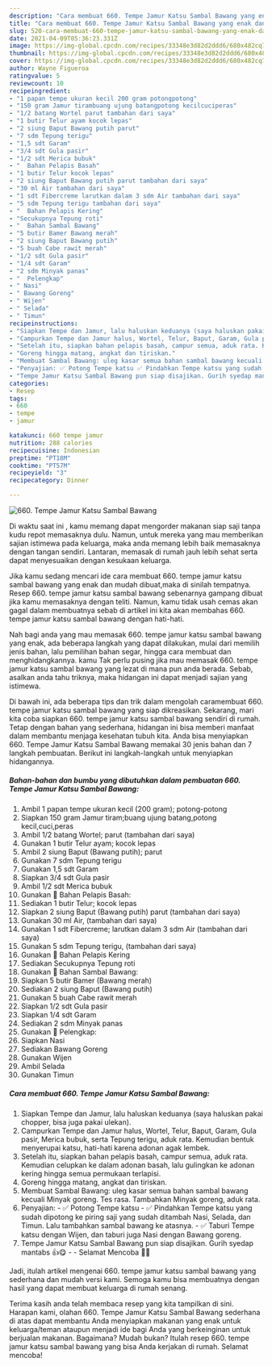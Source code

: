 ```yaml
---
description: "Cara membuat 660. Tempe Jamur Katsu Sambal Bawang yang enak dan Mudah Dibuat"
title: "Cara membuat 660. Tempe Jamur Katsu Sambal Bawang yang enak dan Mudah Dibuat"
slug: 520-cara-membuat-660-tempe-jamur-katsu-sambal-bawang-yang-enak-dan-mudah-dibuat
date: 2021-04-09T05:36:23.331Z
image: https://img-global.cpcdn.com/recipes/33348e3d82d2ddd6/680x482cq70/660-tempe-jamur-katsu-sambal-bawang-foto-resep-utama.jpg
thumbnail: https://img-global.cpcdn.com/recipes/33348e3d82d2ddd6/680x482cq70/660-tempe-jamur-katsu-sambal-bawang-foto-resep-utama.jpg
cover: https://img-global.cpcdn.com/recipes/33348e3d82d2ddd6/680x482cq70/660-tempe-jamur-katsu-sambal-bawang-foto-resep-utama.jpg
author: Wayne Figueroa
ratingvalue: 5
reviewcount: 10
recipeingredient:
- "1 papan tempe ukuran kecil 200 gram potongpotong"
- "150 gram Jamur tirambuang ujung batangpotong kecilcuciperas"
- "1/2 batang Wortel parut tambahan dari saya"
- "1 butir Telur ayam kocok lepas"
- "2 siung Baput Bawang putih parut"
- "7 sdm Tepung terigu"
- "1,5 sdt Garam"
- "3/4 sdt Gula pasir"
- "1/2 sdt Merica bubuk"
- "  Bahan Pelapis Basah"
- "1 butir Telur kocok lepas"
- "2 siung Baput Bawang putih parut tambahan dari saya"
- "30 ml Air tambahan dari saya"
- "1 sdt Fibercreme larutkan dalam 3 sdm Air tambahan dari saya"
- "5 sdm Tepung terigu tambahan dari saya"
- "  Bahan Pelapis Kering"
- "Secukupnya Tepung roti"
- "  Bahan Sambal Bawang"
- "5 butir Bamer Bawang merah"
- "2 siung Baput Bawang putih"
- "5 buah Cabe rawit merah"
- "1/2 sdt Gula pasir"
- "1/4 sdt Garam"
- "2 sdm Minyak panas"
- "  Pelengkap"
- " Nasi"
- " Bawang Goreng"
- " Wijen"
- " Selada"
- " Timun"
recipeinstructions:
- "Siapkan Tempe dan Jamur, lalu haluskan keduanya (saya haluskan pakai chopper, bisa juga pakai ulekan)."
- "Campurkan Tempe dan Jamur halus, Wortel, Telur, Baput, Garam, Gula pasir, Merica bubuk, serta Tepung terigu, aduk rata. Kemudian bentuk menyerupai katsu, hati-hati karena adonan agak lembek."
- "Setelah itu, siapkan bahan pelapis basah, campur semua, aduk rata. Kemudian celupkan ke dalam adonan basah, lalu gulingkan ke adonan kering hingga semua permukaan terlapisi."
- "Goreng hingga matang, angkat dan tiriskan."
- "Membuat Sambal Bawang: uleg kasar semua bahan sambal bawang kecuali Minyak goreng. Tes rasa. Tambahkan Minyak goreng, aduk rata."
- "Penyajian: ✅ Potong Tempe katsu ✅ Pindahkan Tempe katsu yang sudah dipotong ke piring saji yang sudah ditambah Nasi, Selada, dan Timun. Lalu tambahkan sambal bawang ke atasnya. ✅ Taburi Tempe katsu dengan Wijen, dan taburi juga Nasi dengan Bawang goreng."
- "Tempe Jamur Katsu Sambal Bawang pun siap disajikan. Gurih syedap mantabs 👍😋  Selamat Mencoba 🙏😊"
categories:
- Resep
tags:
- 660
- tempe
- jamur

katakunci: 660 tempe jamur 
nutrition: 288 calories
recipecuisine: Indonesian
preptime: "PT18M"
cooktime: "PT57M"
recipeyield: "3"
recipecategory: Dinner

---
```



![660. Tempe Jamur Katsu Sambal Bawang](https://img-global.cpcdn.com/recipes/33348e3d82d2ddd6/680x482cq70/660-tempe-jamur-katsu-sambal-bawang-foto-resep-utama.jpg)

Di waktu  saat ini , kamu memang dapat mengorder makanan siap saji tanpa kudu repot memasaknya dulu. Namun, untuk mereka yang mau memberikan sajian istimewa pada keluarga, maka anda memang lebih baik memasaknya dengan tangan sendiri. Lantaran, memasak di rumah jauh lebih sehat serta dapat menyesuaikan dengan kesukaan keluarga.

Jika kamu sedang mencari ide cara membuat 660. tempe jamur katsu sambal bawang yang enak dan mudah dibuat,maka di sinilah tempatnya. Resep 660. tempe jamur katsu sambal bawang  sebenarnya gampang dibuat jika kamu memasaknya dengan teliti. Namun, kamu tidak usah cemas akan gagal dalam membuatnya 
sebab di artikel ini kita akan membahas 660. tempe jamur katsu sambal bawang dengan hati-hati.  



Nah bagi anda yang mau memasak 660. tempe jamur katsu sambal bawang yang enak, ada beberapa langkah yang dapat dilakukan, mulai dari memilih jenis bahan, lalu pemilihan bahan segar, hingga cara membuat dan menghidangkannya. kamu Tak perlu pusing jika mau memasak 660. tempe jamur katsu sambal bawang yang lezat di mana pun anda berada. Sebab, asalkan anda  tahu triknya, maka hidangan ini dapat menjadi sajian yang istimewa.

Di bawah ini, ada beberapa tips dan trik dalam mengolah caramembuat 660. tempe jamur katsu sambal bawang yang siap dikreasikan. Sekarang, mari kita coba siapkan 660. tempe jamur katsu sambal bawang sendiri di rumah. Tetap dengan bahan yang sederhana, hidangan ini bisa memberi manfaat dalam membantu menjaga kesehatan tubuh kita. Anda bisa menyiapkan 660. Tempe Jamur Katsu Sambal Bawang memakai 30 jenis bahan dan 7 langkah pembuatan. Berikut ini langkah-langkah untuk menyiapkan hidangannya.

<!--inarticleads1-->

##### Bahan-bahan dan bumbu yang dibutuhkan dalam pembuatan 660. Tempe Jamur Katsu Sambal Bawang:

1. Ambil 1 papan tempe ukuran kecil (200 gram); potong-potong
1. Siapkan 150 gram Jamur tiram;buang ujung batang,potong kecil,cuci,peras
1. Ambil 1/2 batang Wortel; parut (tambahan dari saya)
1. Gunakan 1 butir Telur ayam; kocok lepas
1. Ambil 2 siung Baput (Bawang putih); parut
1. Gunakan 7 sdm Tepung terigu
1. Gunakan 1,5 sdt Garam
1. Siapkan 3/4 sdt Gula pasir
1. Ambil 1/2 sdt Merica bubuk
1. Gunakan  📌 Bahan Pelapis Basah:
1. Sediakan 1 butir Telur; kocok lepas
1. Siapkan 2 siung Baput (Bawang putih) parut (tambahan dari saya)
1. Gunakan 30 ml Air, (tambahan dari saya)
1. Gunakan 1 sdt Fibercreme; larutkan dalam 3 sdm Air (tambahan dari saya)
1. Gunakan 5 sdm Tepung terigu, (tambahan dari saya)
1. Gunakan  📌 Bahan Pelapis Kering
1. Sediakan Secukupnya Tepung roti
1. Gunakan  📌 Bahan Sambal Bawang:
1. Siapkan 5 butir Bamer (Bawang merah)
1. Sediakan 2 siung Baput (Bawang putih)
1. Gunakan 5 buah Cabe rawit merah
1. Siapkan 1/2 sdt Gula pasir
1. Siapkan 1/4 sdt Garam
1. Sediakan 2 sdm Minyak panas
1. Gunakan  📌 Pelengkap:
1. Siapkan  Nasi
1. Sediakan  Bawang Goreng
1. Gunakan  Wijen
1. Ambil  Selada
1. Gunakan  Timun




<!--inarticleads2-->

##### Cara membuat 660. Tempe Jamur Katsu Sambal Bawang:

1. Siapkan Tempe dan Jamur, lalu haluskan keduanya (saya haluskan pakai chopper, bisa juga pakai ulekan).
1. Campurkan Tempe dan Jamur halus, Wortel, Telur, Baput, Garam, Gula pasir, Merica bubuk, serta Tepung terigu, aduk rata. Kemudian bentuk menyerupai katsu, hati-hati karena adonan agak lembek.
1. Setelah itu, siapkan bahan pelapis basah, campur semua, aduk rata. Kemudian celupkan ke dalam adonan basah, lalu gulingkan ke adonan kering hingga semua permukaan terlapisi.
1. Goreng hingga matang, angkat dan tiriskan.
1. Membuat Sambal Bawang: uleg kasar semua bahan sambal bawang kecuali Minyak goreng. Tes rasa. Tambahkan Minyak goreng, aduk rata.
1. Penyajian: - ✅ Potong Tempe katsu - ✅ Pindahkan Tempe katsu yang sudah dipotong ke piring saji yang sudah ditambah Nasi, Selada, dan Timun. Lalu tambahkan sambal bawang ke atasnya. - ✅ Taburi Tempe katsu dengan Wijen, dan taburi juga Nasi dengan Bawang goreng.
1. Tempe Jamur Katsu Sambal Bawang pun siap disajikan. Gurih syedap mantabs 👍😋 -  - Selamat Mencoba 🙏😊




Jadi, itulah artikel mengenai  660. tempe jamur katsu sambal bawang  yang sederhana dan mudah versi kami. Semoga kamu bisa membuatnya dengan hasil yang dapat membuat keluarga di rumah senang. 

Terima kasih anda telah membaca resep yang kita tampilkan di sini. Harapan kami, olahan  660. Tempe Jamur Katsu Sambal Bawang sederhana di atas dapat membantu Anda menyiapkan makanan yang enak untuk keluarga/teman ataupun menjadi ide bagi Anda yang berkeinginan untuk berjualan makanan. Bagaimana? Mudah bukan? Itulah resep 660. tempe jamur katsu sambal bawang yang bisa Anda kerjakan di rumah. Selamat mencoba!

